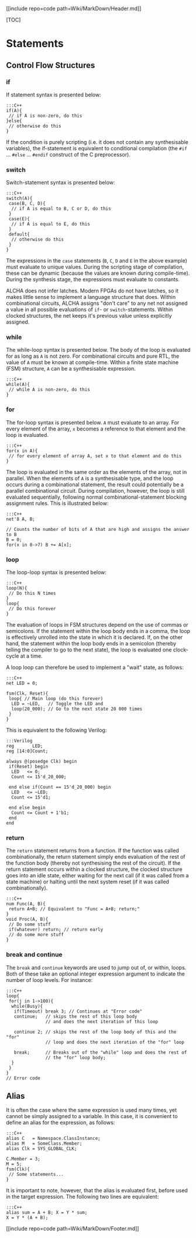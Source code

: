 [[include repo=code path=Wiki/MarkDown/Header.md]]

[TOC]

# Statements
## Control Flow Structures
### if

If statement syntax is presented below:

    :::C++
    if(A){
     // if A is non-zero, do this
    }else{
     // otherwise do this
    }

If the condition is purely scripting (i.e. it does not contain any synthesisable variables), the if-statement is equivalent to conditional compilation (the `#if` ... `#else` ... `#endif` construct of the C preprocessor).

### switch

Switch-statement syntax is presented below:

    :::C++
    switch(A){
     case(B, C, D){
      // if A is equal to B, C or D, do this
     }
     case(E){
      // if A is equal to E, do this
     }
     default{
      // otherwise do this
     }
    }

The expressions in the `case` statements (`B`, `C`, `D` and `E` in the above example) must evaluate to unique values.  During the scripting stage of compilation, these can be dynamic (because the values are known during compile-time).  During the synthesis stage, the expressions must evaluate to constants.

ALCHA does not infer latches.  Modern FPGAs do not have latches, so it makes little sense to implement a language structure that does.  Within combinational circuits, ALCHA assigns "don't care" to any net not assigned a value in all possible evaluations of `if`- or `switch`-statements.  Within clocked structures, the net keeps it's previous value unless explicitly assigned.

### while

The while-loop syntax is presented below.  The body of the loop is evaluated for as long as `A` is not zero.  For combinational circuits and pure RTL, the value of `A` must be known at compile-time.  Within a finite state machine (FSM) structure, `A` can be a synthesisable expression.

    :::C++
    while(A){
     // while A is non-zero, do this
    }

### for

The for-loop syntax is presented below.  `A` must evaluate to an array.  For every element of the array, `x` becomes a reference to that element and the loop is evaluated.  

    :::C++
    for(x in A){
     // for every element of array A, set x to that element and do this
    }

The loop is evaluated in the same order as the elements of the array, not in parallel.  When the elements of `A` is a synthesisable type, and the loop occurs during a combinational statement, the result could potentially be a parallel combinational circuit.  During compilation, however, the loop is still evaluated sequentially, following normal combinational-statement blocking assignment rules.  This is illustrated below:

    :::C++
    net'8 A, B;

    // Counts the number of bits of A that are high and assigns the answer to B
    B = 0;
    for(x in 0->7) B += A[x];

### loop

The loop-loop syntax is presented below:

    :::C++
    loop(N){
     // Do this N times
    }
    loop{
     // Do this forever
    }

The evaluation of loops in FSM structures depend on the use of commas or semicolons.  If the statement within the loop body ends in a comma, the loop is effectively unrolled into the state in which it is declared.  If, on the other hand, the statement within the loop body ends in a semicolon (thereby telling the compiler to go to the next state), the loop is evaluated one clock-cycle at a time.

A loop loop can therefore be used to implement a "wait" state, as follows:

    :::C++
    net LED = 0;

    fsm(Clk, Reset){
     loop{ // Main loop (do this forever)
      LED = ~LED,   // Toggle the LED and
      loop(20_000); // Go to the next state 20 000 times
     }
    }

This is equivalent to the following Verilog:

    :::Verilog
    reg       LED;
    reg [14:0]Count;

    always @(posedge Clk) begin
     if(Reset) begin
      LED   <= 0;
      Count <= 15'd_20_000;

     end else if(Count == 15'd_20_000) begin
      LED   <= ~LED;
      Count <= 15'd1;

     end else begin
      Count <= Count + 1'b1;
     end
    end

### return

The `return` statement returns from a function.  If the function was called combinationally, the return statement simply ends evaluation of the rest of the function body (thereby not synthesising the rest of the circuit).  If the return statement occurs within a clocked structure, the clocked structure goes into an idle state, either waiting for the next call (if it was called from a state machine) or halting until the next system reset (if it was called combinationally).

    :::C++
    num Func(A, B){
     return A+B; // Equivalent to "Func = A+B; return;"
    }
    void Proc(A, B){
     // Do some stuff
     if(whatever) return; // return early
     // do some more stuff
    }

### break and continue

The `break` and `continue` keywords are used to jump out of, or within, loops.  Both of these take an optional integer expression argument to indicate the number of loop levels.  For instance:

    :::C++
    loop{
     for(j in 1->100){
      while(Busy){
       if(Timeout) break 3; // Continues at "Error code"
       continue;   // skips the rest of this loop body
                   // and does the next iteration of this loop

       continue 2; // skips the rest of the loop body of this and the "for"
                   // loop and does the next iteration of the "for" loop

       break;      // Breaks out of the "while" loop and does the rest of
                   // the "for" loop body;
      }
     }
    }
    // Error code

## Alias
It is often the case where the same expression is used many times, yet cannot be simply assigned to a variable.  In this case, it is convenient to define an alias for the expression, as follows:

    :::C++
    alias C   = Namespace.ClassInstance;
    alias M   = SomeClass.Member;
    alias Clk = SYS_GLOBAL_CLK;

    C.Member = 3;
    M = 5;
    fsm(Clk){
     // Some statements...
    }

It is important to note, however, that the alias is evaluated first, before used in the target expression.  The following two lines are equivalent:

    :::C++
    alias sum = A + B; X = Y * sum;
    X = Y * (A + B);

[[include repo=code path=Wiki/MarkDown/Footer.md]]

